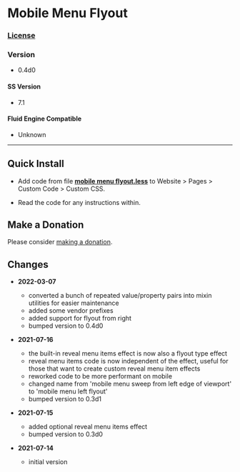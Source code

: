 # Mobile Menu Flyout

### [License][99]

### Version

  * 0.4d0

#### SS Version

  * 7.1

#### Fluid Engine Compatible

  * Unknown

---

## Quick Install

* Add code from file
**[mobile menu flyout.less](mobile%20menu%20flyout.less#L1)**
to Website > Pages > Custom Code > Custom CSS.

* Read the code for any instructions within.

## Make a Donation

Please consider
[making a donation](https://github.com/tomsWebConsulting/twcsl#make-a-donation).

## Changes

* **2022-03-07**

  * converted a bunch of repeated value/property pairs into mixin utilities for
    easier maintenance
  * added some vendor prefixes
  * added support for flyout from right
  * bumped version to 0.4d0
  
* **2021-07-16**

  * the built-in reveal menu items effect is now also a flyout type effect
  * reveal menu items code is now independent of the effect, useful for those
    that want to create custom reveal menu item effects
  * reworked code to be more performant on mobile
  * changed name from 'mobile menu sweep from left edge of viewport' to 'mobile
    menu left flyout'
  * bumped version to 0.3d1
  
* **2021-07-15**

  * added optional reveal menu items effect
  * bumped version to 0.3d0
  
* **2021-07-14**

  * initial version

[99]: https://github.com/tomsWebConsulting/twcsl/blob/main/LICENSE.txt#L1
